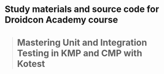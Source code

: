 # Study materials and source code for **Droidcon Academy** course 
> # Mastering Unit and Integration Testing in KMP and CMP with Kotest  
